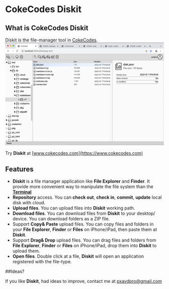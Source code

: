 # CokeCodes Diskit
## What is CokeCodes Diskit

Diskit is the file-manager tool in [CokeCodes](https://github.com/Avdpro/CokeCodes).  
![Diskit](git/ui_01.png)  

Try **Diskit** at [www.cokecodes.com](https://www.cokecodes.com)

## Features

- **Diskit** is a file manager application like **File Explorer** and **Finder**. It provide more convenient way to manipulate the file system than the **[Terminal](https://github.com/Avdpro/Terminal)**
- **Repository** access. You can **check out**, **check in**, **commit**, **update** local disk with cloud.
- **Upload files**. You can upload files into **Diskit** working path.
- **Download files**. You can download files from **Diskit** to your desktop/ device. You can download folders as a ZIP file.
- Support **Copy& Paste** upload files. You can copy files and folders in your **File Explorer**, **Finder** or **Files** on iPhone/iPad, then paste them at **Diskit**. 
- Support **Drag& Drop** upload files. You can drag files and folders from **File Explorer**, **Finder** or **Files** on iPhone/iPad, drop them into **Diskit** to upload them.
- **Open files**. Double click at a file, **Diskit** will open an application registered with the file-type.  

##Ideas?

If you like **Diskit**, had ideas to improve, contact me at pxavdpro@gmail.com
